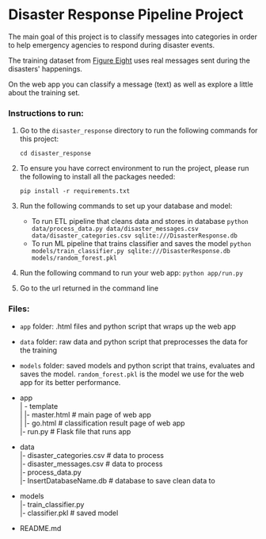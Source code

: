 # Disaster Response Pipeline Project

The main goal of this project is to classify messages into categories in order to help emergency agencies to respond during disaster events. 

The training dataset from [Figure Eight](https://appen.com/) uses real messages sent during the disasters' happenings. 

On the web app you can classify a message (text) as well as explore a little about the training set.

### Instructions to run:
1. Go to the `disaster_response` directory to run the following commands for this project:

    `cd disaster_response`

2. To ensure you have correct environment to run the project, please run the following to install all the packages needed: 

    `pip install -r requirements.txt`

2. Run the following commands to set up your database and model:

    - To run ETL pipeline that cleans data and stores in database
        `python data/process_data.py data/disaster_messages.csv data/disaster_categories.csv sqlite:///DisasterResponse.db`
    - To run ML pipeline that trains classifier and saves the model
        `python models/train_classifier.py sqlite:///DisasterResponse.db models/random_forest.pkl`

3. Run the following command to run your web app:
    `python app/run.py`

4. Go to the url returned in the command line

### Files:

- `app` folder: .html files and python script that wraps up the web app
- `data` folder: raw data and python script that preprocesses the data for the training
- `models` folder: saved models and python script that trains, evaluates and saves the model. `random_forest.pkl` is the model we use for the web app for its better performance. 

- app  
    | - template  
    | |- master.html # main page of web app  
    | |- go.html # classification result page of web app  
    |- run.py # Flask file that runs app  

- data  
    |- disaster_categories.csv # data to process  
    |- disaster_messages.csv # data to process  
    |- process_data.py  
    |- InsertDatabaseName.db # database to save clean data to  

- models  
    |- train_classifier.py  
    |- classifier.pkl # saved model  

- README.md